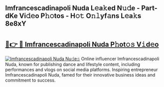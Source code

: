 ## Imfrancescadinapoli Nuda L𝚎a𝚔ed N𝚞𝚍e - Part-dKe Vi𝚍𝚎o P𝚑𝚘tos - H𝚘𝚝 O𝚗𝚕yf𝚊ns L𝚎a𝚔s 8e8xY

# <h2><a href="http://kf242w0.oniu.top/?m=Imfrancescadinapoli+Nuda">🔗👉 🔴 Imfrancescadinapoli Nuda P𝚑ot𝚘𝚜 V𝚒d𝚎o</a></h2>

[![Imfrancescadinapoli Nuda Nu𝚍e𝚜](https://i.imgur.com/0qMVB7G.gif)](http://kf242w0.oniu.top/?m=Imfrancescadinapoli+Nuda)
Online influencer Imfrancescadinapoli Nuda, known for publishing dance and lifestyle content, including performances and vlogs on social media platforms. Inspiring entrepreneur Imfrancescadinapoli Nuda, famed for their innovative business ideas and commitment to success.  
